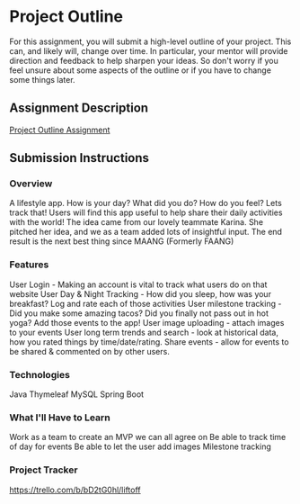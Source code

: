 # Project Outline
For this assignment, you will submit a high-level outline of your project. This can, and likely will, change over time. In particular, your mentor will provide direction and feedback to help sharpen your ideas. So don't worry if you feel unsure about some aspects of the outline or if you have to change some things later.

## Assignment Description
[Project Outline Assignment](https://education.launchcode.org/liftoff/modules/assignments/project-outline)

## Submission Instructions

### Overview
A lifestyle app. How is your day? What did you do? How do you feel? Lets track that! Users will find this app useful to help share their daily activities with the world! The idea came from our lovely teammate Karina. She pitched her idea, and we as a team added lots of insightful input. The end result is the next best thing since MAANG (Formerly FAANG)
### Features
User Login - Making an account is vital to track what users do on that website
User Day & Night Tracking -  How did you sleep, how was your breakfast? Log and rate each of those activities
User milestone tracking - Did you make some amazing tacos? Did you finally not pass out in hot yoga? Add those events to the app!
User image uploading  -  attach images to your events
User long term trends and search  - look at historical data, how you rated things by time/date/rating.
Share events - allow for events to be shared & commented on by other users.

### Technologies
Java
Thymeleaf
MySQL
Spring Boot

### What I'll Have to Learn
Work as a team to create an MVP we can all agree on
Be able to track time of day for events
Be able to let the user add images
Milestone tracking
### Project Tracker
https://trello.com/b/bD2tG0hl/liftoff
